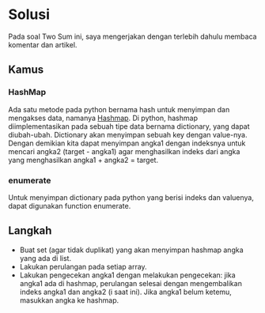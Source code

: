 # Solusi

Pada soal Two Sum ini, saya mengerjakan dengan terlebih dahulu membaca komentar dan artikel.

## Kamus
### HashMap
Ada satu metode pada python bernama hash untuk menyimpan dan mengakses data, namanya [Hashmap](https://medium.com/edureka/hash-tables-and-hashmaps-in-python-3bd7fc1b00b4).
Di python, hashmap diimplementasikan pada sebuah tipe data bernama dictionary, yang dapat diubah-ubah. Dictionary akan menyimpan sebuah key dengan value-nya. Dengan demikian kita dapat menyimpan angka1 dengan indeksnya untuk mencari angka2 (target - angka1) agar menghasilkan indeks dari angka yang menghasilkan angka1 + angka2 = target.

### enumerate
Untuk menyimpan dictionary pada python yang berisi indeks dan valuenya, dapat digunakan function enumerate.

## Langkah
- Buat set (agar tidak duplikat) yang akan menyimpan hashmap angka yang ada di list.
- Lakukan perulangan pada setiap array.
- Lakukan pengecekan angka1 dengan melakukan pengecekan: jika angka1 ada di hashmap, perulangan selesai dengan mengembalikan indeks angka1 dan angka2 (i saat ini). Jika angka1 belum ketemu, masukkan angka ke hashmap.
